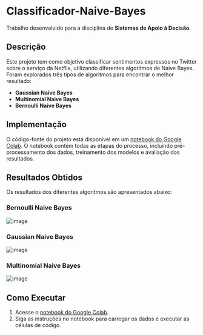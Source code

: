 # Classificador-Naive-Bayes

Trabalho desenvolvido para a disciplina de **Sistemas de Apoio à Decisão**.

## Descrição

Este projeto tem como objetivo classificar sentimentos expressos no Twitter sobre o serviço da Netflix, utilizando diferentes algoritmos de Naive Bayes. Foram explorados três tipos de algoritmos para encontrar o melhor resultado:

- **Gaussian Naive Bayes**
- **Multinomial Naive Bayes**
- **Bernoulli Naive Bayes**

## Implementação

O código-fonte do projeto está disponível em um [notebook do Google Colab](https://colab.research.google.com/drive/1dN6kzYouBeGhx8NTFglUipy8Nl-Xswl2). O notebook contém todas as etapas do processo, incluindo pré-processamento dos dados, treinamento dos modelos e avaliação dos resultados.

## Resultados Obtidos

Os resultados dos diferentes algoritmos são apresentados abaixo:

### Bernoulli Naive Bayes
![image](https://user-images.githubusercontent.com/62573290/218146942-13172480-5b7d-4b85-973b-1e8674b58826.png)

### Gaussian Naive Bayes
![image](https://user-images.githubusercontent.com/62573290/218147052-4856b071-bddb-4bc0-910e-b5f47afe7f56.png)

### Multinomial Naive Bayes
![image](https://user-images.githubusercontent.com/62573290/218147262-9226a0da-f10e-4b23-bb60-0d14d2de760d.png)

## Como Executar

1. Acesse o [notebook do Google Colab](https://colab.research.google.com/drive/1dN6kzYouBeGhx8NTFglUipy8Nl-Xswl2).
2. Siga as instruções no notebook para carregar os dados e executar as células de código.


